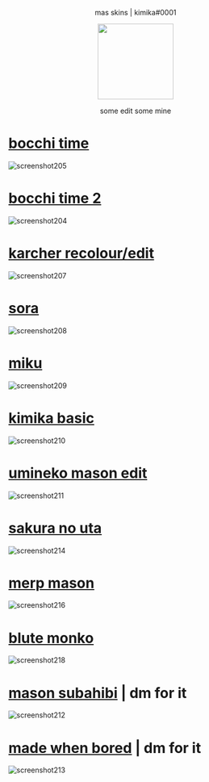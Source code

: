 <p align="center"> mas skins | kimika#0001
<p align="center">
<a href="https://osu.ppy.sh/users/21821366">
  <img src="https://a.ppy.sh/21821366?1669712909.jpeg"  
       width="150"
       height="150"></a>
<p align="center"> some edit some mine

# [bocchi time](https://subahibi.s-ul.eu/R3oIJKNH)
![screenshot205](https://user-images.githubusercontent.com/115696505/205909438-4f68caad-8698-4aa6-8131-53643b455e92.jpg)

# [bocchi time 2](https://subahibi.s-ul.eu/QtmX3kuD)
![screenshot204](https://user-images.githubusercontent.com/115696505/205910592-41ce4ad2-a605-468a-b805-1d10120e9cb7.jpg)

# [karcher recolour/edit](https://subahibi.s-ul.eu/YVt9IM1d)
![screenshot207](https://user-images.githubusercontent.com/115696505/205911813-82eae1c0-3bc7-4434-bd87-a3aa411b5fa5.jpg)

# [sora](https://subahibi.s-ul.eu/mB3FI42L)
![screenshot208](https://user-images.githubusercontent.com/115696505/205917038-0b9dc322-f82d-4ac1-acd1-39d8ac5c6234.jpg)

# [miku](https://subahibi.s-ul.eu/OJO75yKw)
![screenshot209](https://user-images.githubusercontent.com/115696505/205918542-d84f1b66-518d-40a0-802e-e041c174ca3e.jpg)

# [kimika basic](https://subahibi.s-ul.eu/5pseQMG8)
![screenshot210](https://user-images.githubusercontent.com/115696505/206012100-c5d16ee2-5edc-43a7-8a6f-64f714b22e3c.jpg)

# [umineko mason edit](https://subahibi.s-ul.eu/fqlDNEVg)
![screenshot211](https://user-images.githubusercontent.com/115696505/206013977-2adced76-7607-475a-8ca8-1735968bce7b.jpg)

# [sakura no uta](https://subahibi.s-ul.eu/ZvMwDDqr)
![screenshot214](https://user-images.githubusercontent.com/115696505/206022960-17c0d3a0-f82d-43b2-beb5-ea26164c2f47.jpg)
  
# [merp mason](https://subahibi.s-ul.eu/M2kgkXtu)
![screenshot216](https://user-images.githubusercontent.com/115696505/206263286-d677aa2e-2c93-4389-9d22-0a6ab7f026cc.jpg)

# [blute monko](https://subahibi.s-ul.eu/M9kcksts)
![screenshot218](https://user-images.githubusercontent.com/115696505/207215010-51dc4cd5-a591-4e6e-952d-5140fc502c2c.jpg)

# [mason subahibi]() | dm for it
![screenshot212](https://user-images.githubusercontent.com/115696505/206018087-d5780a6e-a5e3-463d-86e0-70c9ec35e1ea.jpg)

# [made when bored]() | dm for it
![screenshot213](https://user-images.githubusercontent.com/115696505/206020866-45e6feb5-6bc5-40b5-aff9-b6676d7a8131.jpg)





